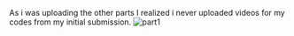 As i was uploading the other parts I realized i never uploaded videos for my codes from my initial submission.
![part1](https://user-images.githubusercontent.com/114199773/206586987-facaf8ab-2505-4017-b75a-459e3ea98ea8.gif)
